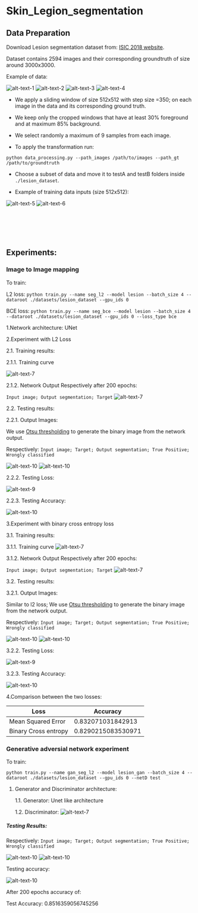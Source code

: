 # Skin_Legion_segmentation

## Data Preparation

Download Lesion segmentation dataset from:
[ISIC 2018 website](https://challenge2018.isic-archive.com/).

Dataset contains 2594 images and their corresponding groundtruth of size around 3000x3000.

Example of data:

![alt-text-1](images/ISIC_0000055.jpg "Image example") ![alt-text-2](images/ISIC_0000055_segmentation.png "Corresponding Groundtruth")
![alt-text-3](images/ISIC_0000056.jpg "Image example") ![alt-text-4](images/ISIC_0000056_segmentation.png "Corresponding Groundtruth")


* We apply a sliding window of size 512x512 with step size =350; on each image in the data and its
corresponding ground truth. 
* We keep only the cropped windows that have at least 30% foreground and at maximum 85% background.
* We select randomly a maximum of 9 samples from each image.

* To apply the transformation run:

`python data_processing.py --path_images /path/to/images --path_gt /path/to/groundtruth`

* Choose a subset of data and move it to testA and testB folders inside `./lesion_dataset`.

* Example of training data inputs (size 512x512):

![alt-text-5](images/0.jpg "Image example") ![alt-text-6](images/0_target.jpg "Corresponding Groundtruth")


</br>
</br>
</br>

</br>




## Experiments:

### Image to Image mapping

To train:

L2 loss: `python train.py --name seg_l2 --model lesion --batch_size 4 --dataroot ./datasets/lesion_dataset --gpu_ids 0`

BCE loss: `python train.py --name seg_bce --model lesion --batch_size 4 --dataroot ./datasets/lesion_dataset --gpu_ids 0 --loss_type bce`

1.Network architecture: UNet


2.Experiment with L2 Loss

 
2.1.  Training results:

2.1.1. Training curve

![alt-text-7](checkpoints/seg_l2/36d7e2eb89331e.svg "training_l2")

 2.1.2. Network Output Respectively after 200 epochs: 
 
 `Input image; Output segmentation; Target`
![alt-text-7](checkpoints/seg_l2/seg_l2_training.png "training_l2")

    
2.2. Testing results:
    
2.2.1. Output Images: 

We use [Otsu thresholding](http://www.labbookpages.co.uk/software/imgProc/otsuThreshold.html)
to generate the binary image from the network output.

Respectively: `Input image; Target; Output segmentation; True Positive; Wrongly classified`

![alt-text-10](images/l2_loss_0_5.png "Output")
![alt-text-10](images/l2_loss_2_5.png "Output")


2.2.2. Testing Loss:
        
![alt-text-9](images/MSE_loss.png "L2 loss")

 2.2.3. Testing Accuracy:

![alt-text-10](images/L2_accuracy.png "L2 accuracy")

        


3.Experiment with binary cross entropy loss

3.1.  Training results:

3.1.1. Training curve
![alt-text-7](checkpoints/seg_bce/36d7e66164e458.svg "training_l2")

3.1.2. Network Output Respectively after 200 epochs: 

`Input image; Output segmentation; Target`
![alt-text-7](checkpoints/seg_bce/seg_bce_training.png "training_l2")

3.2. Testing results:
    
3.2.1. Output Images: 

Similar to l2 loss; We use [Otsu thresholding](http://www.labbookpages.co.uk/software/imgProc/otsuThreshold.html)
to generate the binary image from the network output.

Respectively: `Input image; Target; Output segmentation; True Positive; Wrongly classified`

![alt-text-10](images/BCE_example_0_5.png "Output")
![alt-text-10](images/BCE_Example_1_5.png "Output")


3.2.2. Testing Loss:
        
![alt-text-9](images/BCE_loss.png "L2 loss")

3.2.3. Testing Accuracy:

![alt-text-10](images/bc3_accuracy.png "L2 accuracy")

4.Comparison between the two losses:

| Loss     | Accuracy |
| ---      | ---       |
| Mean Squared Error | 0.832071031842913       |
| Binary Cross entropy     | 0.8290215083530971       |

### Generative adversial network experiment

To train: 

`python train.py --name gan_seg_l2 --model lesion_gan --batch_size 4 --dataroot ./datasets/lesion_dataset --gpu_ids 0 --netD test`

1. Generator and Discriminator architecture:

    1.1. Generator: Unet like architecture
    
    1.2. Discriminator:
    ![alt-text-7](images/discriminator.png "Discriminator architecture")
    



##### Testing Results:

Respectively: `Input image; Target; Output segmentation; True Positive; Wrongly classified`

![alt-text-10](images/GAN_1.png "Output")
![alt-text-10](images/GAN_3.png "Output")


Testing accuracy:

![alt-text-10](images/GAN_accuracy.png "Output")

After 200 epochs accuracy of:

Test Accuracy: 0.8516359056745256

